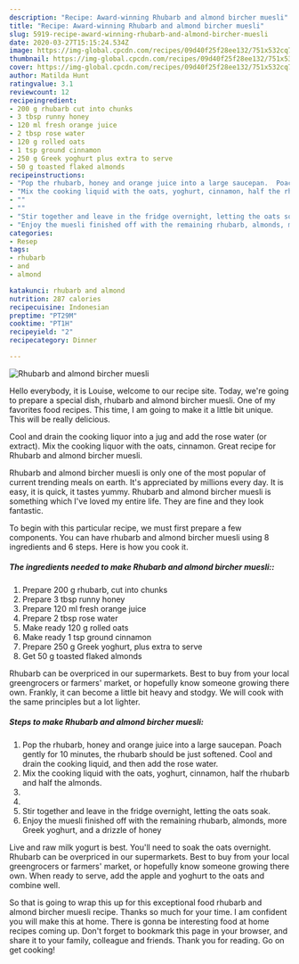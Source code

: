 ```yaml
---
description: "Recipe: Award-winning Rhubarb and almond bircher muesli"
title: "Recipe: Award-winning Rhubarb and almond bircher muesli"
slug: 5919-recipe-award-winning-rhubarb-and-almond-bircher-muesli
date: 2020-03-27T15:15:24.534Z
image: https://img-global.cpcdn.com/recipes/09d40f25f28ee132/751x532cq70/rhubarb-and-almond-bircher-muesli-recipe-main-photo.jpg
thumbnail: https://img-global.cpcdn.com/recipes/09d40f25f28ee132/751x532cq70/rhubarb-and-almond-bircher-muesli-recipe-main-photo.jpg
cover: https://img-global.cpcdn.com/recipes/09d40f25f28ee132/751x532cq70/rhubarb-and-almond-bircher-muesli-recipe-main-photo.jpg
author: Matilda Hunt
ratingvalue: 3.1
reviewcount: 12
recipeingredient:
- 200 g rhubarb cut into chunks
- 3 tbsp runny honey
- 120 ml fresh orange juice
- 2 tbsp rose water
- 120 g rolled oats
- 1 tsp ground cinnamon
- 250 g Greek yoghurt plus extra to serve
- 50 g toasted flaked almonds
recipeinstructions:
- "Pop the rhubarb, honey and orange juice into a large saucepan.  Poach gently for 10 minutes, the rhubarb should be just softened. Cool and drain the cooking liquid, and then add the rose water."
- "Mix the cooking liquid with the oats, yoghurt, cinnamon, half the rhubarb and half the almonds."
- ""
- ""
- "Stir together and leave in the fridge overnight, letting the oats soak."
- "Enjoy the muesli finished off with the remaining rhubarb, almonds, more Greek yoghurt, and a drizzle of honey"
categories:
- Resep
tags:
- rhubarb
- and
- almond

katakunci: rhubarb and almond
nutrition: 287 calories
recipecuisine: Indonesian
preptime: "PT29M"
cooktime: "PT1H"
recipeyield: "2"
recipecategory: Dinner

---
```



![Rhubarb and almond bircher muesli](https://img-global.cpcdn.com/recipes/09d40f25f28ee132/751x532cq70/rhubarb-and-almond-bircher-muesli-recipe-main-photo.jpg)

Hello everybody, it is Louise, welcome to our recipe site. Today, we're going to prepare a special dish, rhubarb and almond bircher muesli. One of my favorites food recipes. This time, I am going to make it a little bit unique. This will be really delicious.

Cool and drain the cooking liquor into a jug and add the rose water (or extract). Mix the cooking liquor with the oats, cinnamon. Great recipe for Rhubarb and almond bircher muesli.

Rhubarb and almond bircher muesli is only one of the most popular of current trending meals on earth. It's appreciated by millions every day. It is easy, it is quick, it tastes yummy. Rhubarb and almond bircher muesli is something which I've loved my entire life. They are fine and they look fantastic.


To begin with this particular recipe, we must first prepare a few components. You can have rhubarb and almond bircher muesli using 8 ingredients and 6 steps. Here is how you cook it.

##### The ingredients needed to make Rhubarb and almond bircher muesli::

1. Prepare 200 g rhubarb, cut into chunks
1. Prepare 3 tbsp runny honey
1. Prepare 120 ml fresh orange juice
1. Prepare 2 tbsp rose water
1. Make ready 120 g rolled oats
1. Make ready 1 tsp ground cinnamon
1. Prepare 250 g Greek yoghurt, plus extra to serve
1. Get 50 g toasted flaked almonds


Rhubarb can be overpriced in our supermarkets. Best to buy from your local greengrocers or farmers&#39; market, or hopefully know someone growing there own. Frankly, it can become a little bit heavy and stodgy. We will cook with the same principles but a lot lighter. 

##### Steps to make Rhubarb and almond bircher muesli:

1. Pop the rhubarb, honey and orange juice into a large saucepan.  Poach gently for 10 minutes, the rhubarb should be just softened. Cool and drain the cooking liquid, and then add the rose water.
1. Mix the cooking liquid with the oats, yoghurt, cinnamon, half the rhubarb and half the almonds.
1. 
1. 
1. Stir together and leave in the fridge overnight, letting the oats soak.
1. Enjoy the muesli finished off with the remaining rhubarb, almonds, more Greek yoghurt, and a drizzle of honey


Live and raw milk yogurt is best. You&#39;ll need to soak the oats overnight. Rhubarb can be overpriced in our supermarkets. Best to buy from your local greengrocers or farmers&#39; market, or hopefully know someone growing there own. When ready to serve, add the apple and yoghurt to the oats and combine well. 

So that is going to wrap this up for this exceptional food rhubarb and almond bircher muesli recipe. Thanks so much for your time. I am confident you will make this at home. There is gonna be interesting food at home recipes coming up. Don't forget to bookmark this page in your browser, and share it to your family, colleague and friends. Thank you for reading. Go on get cooking!
